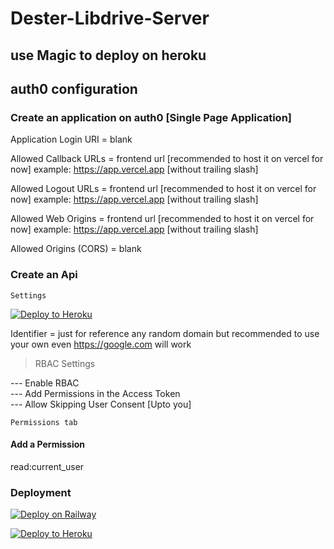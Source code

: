 # Dester-Libdrive-Server


## use Magic to deploy on heroku

## auth0 configuration

### Create an application on auth0 [Single Page Application]

Application Login URI = blank

Allowed Callback URLs = frontend url [recommended to host it on vercel for now] example: https://app.vercel.app [without trailing slash]

Allowed Logout URLs = frontend url [recommended to host it on vercel for now] example: https://app.vercel.app [without trailing slash]

Allowed Web Origins = frontend url [recommended to host it on vercel for now] example: https://app.vercel.app [without trailing slash]

Allowed Origins (CORS) = blank

### Create an Api 

`Settings`

<p><a href="https://heroku.com/deploy"> <img src="https://www.herokucdn.com/deploy/button.svg" alt="Deploy to Heroku" /></a></p>

Identifier = just for reference any random domain but recommended to use your own even https://google.com will work

> RBAC Settings

--- Enable RBAC <br>
--- Add Permissions in the Access Token <br>
--- Allow Skipping User Consent [Upto you] <br>

`Permissions tab`

#### Add a Permission

read:current_user

### Deployment

[![Deploy on Railway](https://railway.app/button.svg)](https://railway.app/new/template/f2ioHN)

<p><a href="https://heroku.com/deploy"> <img src="https://www.herokucdn.com/deploy/button.svg" alt="Deploy to Heroku" /></a></p>



